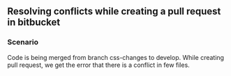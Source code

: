 ## Resolving conflicts while creating a pull request in bitbucket

### Scenario
Code is being merged from branch css-changes to develop. While creating pull request, we get the error that there is a conflict in few files.
